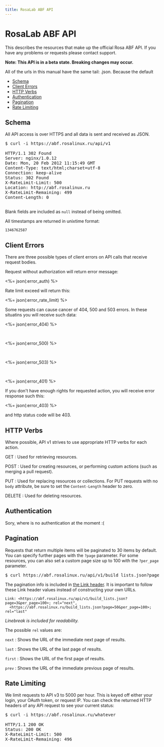 ```yaml
---
title: RosaLab ABF API
---
```


# RosaLab ABF API

This describes the resources that make up the official Rosa ABF API. If you have any problems or requests please contact support.

**Note: This API is in a beta state. Breaking changes may occur.**

All of the urls in this manual have the same tail: .json. Because the default

* <a href="#schema">Schema</a>
* <a href="#client-errors">Client Errors</a>
* <a href="#http-verbs">HTTP Verbs</a>
* <a href="#authentication">Authentication</a>
* <a href="#pagination">Pagination</a>
* <a href="#rate-limiting">Rate Limiting</a>

## Schema

All API access is over HTTPS and all data is
sent and received as JSON.

<pre class="terminal">
$ curl -i https://abf.rosalinux.ru/api/v1

HTTP/1.1 302 Found
Server: nginx/1.0.12
Date: Mon, 20 Feb 2012 11:15:49 GMT
Content-Type: text/html;charset=utf-8
Connection: keep-alive
Status: 302 Found
X-RateLimit-Limit: 500
Location: http://abf.rosalinux.ru
X-RateLimit-Remaining: 499
Content-Length: 0

</pre>

Blank fields are included as `null` instead of being omitted.

All timestamps are returned in unixtime format:

    1346762587

## Client Errors

There are three possible types of client errors on API calls that
receive request bodies.

Request without authorization will return error message:

<%= json(:error_auth) %>
<br/>

Rate limit exceed will return this:

<%= json(:error_rate_limit) %>
<br/>

Some requests can cause cancer of 404, 500 and 503 errors. In these situatins you will receive such data:

<%= json(:error_404) %>

&nbsp;

<%= json(:error_500) %>

&nbsp;

<%= json(:error_503) %>

&nbsp;

<%= json(:error_401) %>

If you don't have enough rights for requested action, you will receive
error response such this:

<%= json(:error_403) %>

and http status code will be 403.

## HTTP Verbs

Where possible, API v1 strives to use appropriate HTTP verbs for each
action.

GET
: Used for retrieving resources.

POST
: Used for creating resources, or performing custom actions (such as
merging a pull request).

PUT
: Used for replacing resources or collections. For PUT requests
with no `body` attribute, be sure to set the `Content-Length` header to zero.

DELETE
: Used for deleting resources.

## Authentication

Sory, where is no authentication at the moment :(

## Pagination

Requests that return multiple items will be paginated to 30 items by
default.  You can specify further pages with the `?page` parameter.  For some
resources, you can also set a custom page size up to 100 with the `?per_page` parameter.

<pre class="terminal">
$ curl https://abf.rosalinux.ru/api/v1/build_lists.json?page=2&per_page=100
</pre>

The pagination info is included in [the Link
header](http://www.w3.org/Protocols/9707-link-header.html). It is important to
follow these Link header values instead of constructing your own URLs.

    Link: <https://abf.rosalinux.ru/api/v1/build_lists.json?page=3&per_page=100>; rel="next",
      <https://abf.rosalinux.ru/build_lists.json?page=50&per_page=100>; rel="last"

_Linebreak is included for readability._

The possible `rel` values are:

`next`
: Shows the URL of the immediate next page of results.

`last`
: Shows the URL of the last page of results.

`first`
: Shows the URL of the first page of results.

`prev`
: Shows the URL of the immediate previous page of results.

## Rate Limiting

We limit requests to API v3 to 5000 per hour.  This is keyed off either your
login, your OAuth token, or request IP.  You can check the returned HTTP
headers of any API request to see your current status:

<pre class="terminal">
$ curl -i https://abf.rosalinux.ru/whatever

HTTP/1.1 200 OK
Status: 200 OK
X-RateLimit-Limit: 500
X-RateLimit-Remaining: 496
</pre>

<br>

